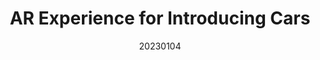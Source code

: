 ---
title: "AR Experience for Introducing Cars"
team: "Navneet Maharana | Wasim Salih T | Mahamuni Aditya Padmakar | Piyush Talwar"
tags: AR Mobile Unity

video_provider: "youtube"
video_id:

header:
    teaser: /assets/img/projects/2023/course_project_14.jpg

overview: Add a short description of your project here. Here, you can mention about the type of application or game you have created. You may also mention bout the objectives of your project and the intent behind the concept. You can add certain details about the outcome, such as what the user will experience, in what medium and using what devices.


project-link:

active: "yes"
type: "course"
year: "2023"
date: 20230104

---